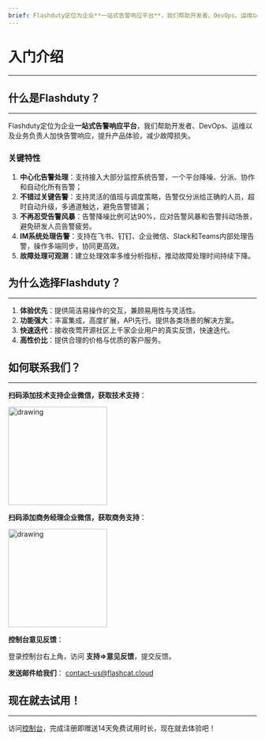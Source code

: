 ```yaml
---
brief: Flashduty定位为企业**一站式告警响应平台**，我们帮助开发者、DevOps、运维以及业务负责人加快告警响应，提升产品体验，减少故障损失。
---
```


# 入门介绍

---

## 什么是Flashduty？
---

Flashduty定位为企业**一站式告警响应平台**，我们帮助开发者、DevOps、运维以及业务负责人加快告警响应，提升产品体验，减少故障损失。

### 关键特性
1. **中心化告警处理**：支持接入大部分监控系统告警，一个平台降噪、分派、协作和自动化所有告警；
2. **不错过关键告警**：支持灵活的值班与调度策略，告警仅分派给正确的人员，超时自动升级，多通道触达，避免告警错漏；
3. **不再忍受告警风暴**：告警降噪比例可达90%，应对告警风暴和告警抖动场景，避免研发人员告警疲劳。
4. **IM系统处理告警**：支持在飞书、钉钉、企业微信、Slack和Teams内部处理告警，操作多端同步，协同更高效。
5. **故障处理可观测**：建立处理效率多维分析指标，推动故障处理时间持续下降。

## 为什么选择Flashduty？
---
1. **体验优先**：提供简洁易操作的交互，兼顾易用性与灵活性。
2. **功能强大**：丰富集成，高度扩展，API先行。提供各类场景的解决方案。
3. **快速迭代**：接收夜莺开源社区上千家企业用户的真实反馈，快速迭代。
4. **高性价比**：提供合理的价格与优质的客户服务。

## 如何联系我们？
---
**扫码添加技术支持企业微信，获取技术支持**：

<img src="https://fcdoc.github.io/img/kZTm5bHIA9-B1cSv2EEh_TAgRE86cwewNUiyjgJ4ceo.avif" alt="drawing" width="200">

**扫码添加商务经理企业微信，获取商务支持**：

<img src="https://fcdoc.github.io/img/lUuHJZGgA3k24I-EH9IDwEk2N6wZfuHnbS2lGmxpRGo.avif" alt="drawing" width="200">


**控制台意见反馈**：

登录控制台右上角，访问 **支持=>意见反馈**，提交反馈。


**发送邮件给我们**：
[contact-us@flashcat.cloud](mailto:contact-us@flashcat.cloud)


## 现在就去试用！
---

访问[控制台](https://console.flashcat.cloud/login?from=docs-intro)，完成注册即赠送14天免费试用时长，现在就去体验吧！